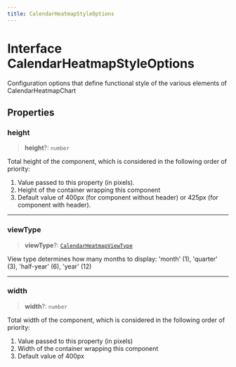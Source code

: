 ```yaml
---
title: CalendarHeatmapStyleOptions
---
```


# Interface CalendarHeatmapStyleOptions <Badge type="alpha" text="Alpha" />

Configuration options that define functional style of the various elements of CalendarHeatmapChart

## Properties

### height

> **height**?: `number`

Total height of the component, which is considered in the following order of priority:

1. Value passed to this property (in pixels).
2. Height of the container wrapping this component
3. Default value of 400px (for component without header) or 425px (for component with header).

***

### viewType

> **viewType**?: [`CalendarHeatmapViewType`](../type-aliases/type-alias.CalendarHeatmapViewType.md)

View type determines how many months to display: 'month' (1), 'quarter' (3), 'half-year' (6), 'year' (12)

***

### width

> **width**?: `number`

Total width of the component, which is considered in the following order of priority:

1. Value passed to this property (in pixels)
2. Width of the container wrapping this component
3. Default value of 400px
